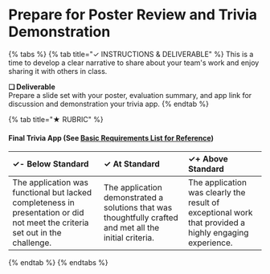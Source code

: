 # Prepare for Poster Review and Trivia Demonstration



{% tabs %}
{% tab title="✓  INSTRUCTIONS & DELIVERABLE" %}
This is a time to develop a clear narrative to share about your team's work and enjoy sharing it with others in class.

**❏ Deliverable**  
Prepare a slide set with your poster, evaluation summary, and app link for discussion and demonstration your trivia app.
{% endtab %}

{% tab title="★  RUBRIC" %}
#### Final Trivia App \(See [Basic Requirements List for Reference](https://docs.idew.org/project-trivia-health/challenge-and-background#final-deliverables)\)

| ✓-  Below Standard | ✓  At Standard | ✓+  Above Standard |
| :--- | :--- | :--- |
| The application was functional but lacked completeness in presentation or did not meet the criteria set out in the challenge. | The application demonstrated a solutions that was thoughtfully crafted and met all the initial criteria. | The application was clearly the result of exceptional work that provided a highly engaging experience. |
{% endtab %}
{% endtabs %}

